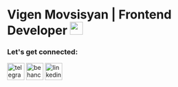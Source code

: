 
# Vigen Movsisyan | Frontend Developer <img src="https://user-images.githubusercontent.com/42378118/110234147-e3259600-7f4e-11eb-95be-0c4047144dea.gif" width="30">


### Let's get connected:

<p align="left">
  <a href="https://t.me/venmovs" target="_blank" rel="noreferrer"> <img src="https://cdn.worldvectorlogo.com/logos/telegram.svg" alt="telegram" width="40" height="40"/></a>
  <a href="https://www.behance.net/vigenmovsisyan" target="_blank" rel="noreferrer"><img src="https://cdn.worldvectorlogo.com/logos/behance-1.svg" alt="behance" width="40" height="40"/></a>
  <a href="https://www.linkedin.com/in/vigen-movsisyan-129911226" target="_blank" rel="noreferrer"><img src="https://cdn.worldvectorlogo.com/logos/linkedin-icon-2.svg" alt="linkedin" width="40" height="40"/></a>
</p>
